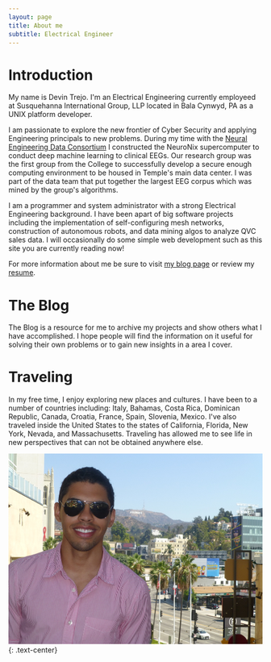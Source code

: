 ```yaml
---
layout: page
title: About me
subtitle: Electrical Engineer
---
```


# <span class="fa fa-info-circle"></span> Introduction
My name is Devin Trejo. I'm an Electrical Engineering currently employeed
at Susquehanna International Group, LLP located in Bala Cynwyd, PA as a 
UNIX platform developer.

I am passionate to explore the new frontier of Cyber Security and applying
Engineering principals to new problems. During my time with the [Neural 
Engineering Data Consortium](https://www.nedcdata.org) I constructed
the NeuroNix supercomputer to conduct deep machine learning to clinical 
EEGs. Our research group was the first group from the College 
to successfully develop a secure enough computing environment to be housed
in Temple's main data center. I was part of the data team that put together
the largest EEG corpus which was mined by the group's algorithms. 

I am a programmer and system administrator with a strong Electrical 
Engineering background. I have been apart of big software projects including 
the implementation of self-configuring mesh networks, construction of 
autonomous robots, and data mining algos to analyze QVC sales data. 
I will occasionally do some simple web development such as this site you 
are currently reading now!

For more information about me be sure to visit [my blog page](/index) or 
review my [resume](/resume).

# <span class="fa fa-archive"></span> The Blog
The Blog is a resource for me to archive my projects and show others
what I have accomplished. I hope people will find the information
on it useful for solving their own problems or to gain new insights in a 
area I cover.

# <span class="fa fa-plane"></span> Traveling
In my free time, I enjoy exploring new places and cultures. I have been to
a number of countries including: Italy, Bahamas, Costa Rica, Dominican
Republic, Canada, Croatia, France, Spain, Slovenia, Mexico. I've also
traveled inside the United States to the states of California, Florida, New
York, Nevada, and Massachusetts. Traveling has allowed me to see life in
new perspectives that can not be obtained anywhere else.

!["Devin Trejo California"](/img/devin-trejo-profile01.jpg "Devin Trejo California")
{: .text-center}
